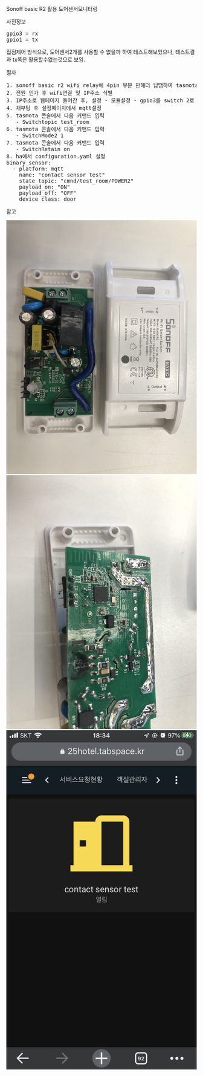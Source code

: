 Sonoff basic R2 활용 도어센서모니터링

사전정보
<pre>
gpio3 = rx
gpio1 = tx
</pre>

접점제어 방식으로, 도어센서2개를 사용할 수 없을까 하여 테스트해보았으나, 테스트결과 tx쪽은 활용할수없는것으로 보임.

절차
<pre>
1. sonoff basic r2 wifi relay에 4pin 부분 핀헤더 납땜하여 tasmota 펌업
2. 전원 인가 후 wifi연결 및 IP주소 식별
3. IP주소로 웹페이지 들어간 후, 설정 - 모듈설정 - gpio3를 switch 2로 설정 (자동재부팅)
4. 재부팅 후 설정페이지에서 mqtt설정
5. tasmota 콘솔에서 다음 커맨드 입력
   - Switchtopic test_room
6. tasmota 콘솔에서 다음 커맨드 입력
   - SwitchMode2 1
7. tasmota 콘솔에서 다음 커맨드 입력
   - SwitchRetain on
8. ha에서 configuration.yaml 설정
binary_sensor:
  - platform: mqtt
    name: "contact sensor test"
    state_topic: "cmnd/test_room/POWER2"
    payload_on: "ON"
    payload_off: "OFF"
    device_class: door
</pre>

참고

<img src="https://raw.githubusercontent.com/tabspacekr/HomeAssistant/main/tasmota/doorsensor/sonoff_basic_r2_1.jpg">
<img src="https://raw.githubusercontent.com/tabspacekr/HomeAssistant/main/tasmota/doorsensor/sonoff_basic_r2_2.jpg">
<img src="https://raw.githubusercontent.com/tabspacekr/HomeAssistant/main/tasmota/doorsensor/sonoffbasic_sensor_ha.png">
